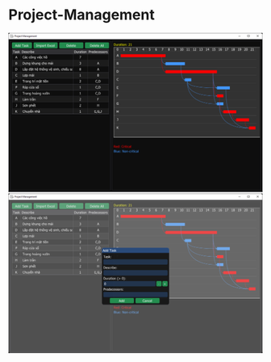 # Project-Management
![alt text](https://github.com/huyluongme/Project-Management/blob/main/1.png)
![alt text](https://github.com/huyluongme/Project-Management/blob/main/2.png)
